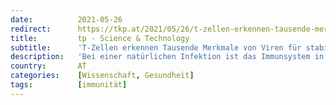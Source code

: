 ```yaml
---
date:          2021-05-26
redirect:      https://tkp.at/2021/05/26/t-zellen-erkennen-tausende-merkmale-von-viren-fuer-stabile-immunitaet/
title:         tp - Science & Technology
subtitle:      'T-Zellen erkennen Tausende Merkmale von Viren für stabile Immunität'
description:   'Bei einer natürlichen Infektion ist das Immunsystem in der Lage das gesamte Virus zu erkennen und viele seiner Merkmale abzuspeichern. Taucht es wieder in einer abgeänderten Form auf, so hat das Immunsystem kein Problem damit es neuerlich zu erkennen und die spezifische Abwehr zu mobilisieren, bis hin zur neuerlichen Produktion von Antikörpern, so das überhaupt …'
country:       AT
categories:    [Wissenschaft, Gesundheit]
tags:          [immunität]
---
```

